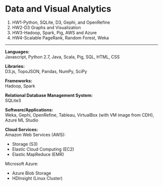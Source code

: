 # Data and Visual Analytics

1. HW1-Python, SQLite, D3, Gephi, and OpenRefine
2. HW2-D3 Graphs and Visualization
3. HW3-Hadoop, Spark, Pig, AWS and Azure
4. HW4-Scalable PageRank, Random Forest, Weka

---

**Languages:**  
Javascript, Python 2.7, Java, Scala, Pig, SQL, HTML, CSS

**Libraries:**  
D3.js, TopoJSON, Pandas, NumPy, SciPy

**Frameworks:**  
Hadoop, Spark

**Relational Database Management System:**  
SQLite3

**Software/Applications:**  
Weka, Gephi, OpenRefine, Tableau, VirtualBox (with VM image from CDH), Azure ML Studio

**Cloud Services:**   
Amazon Web Services (AWS):
   * Storage (S3)
   * Elastic Cloud Computing (EC2)
   * Elastic MapReduce (EMR)  

Microsoft Azure:  
   * Azure Blob Storage
   * HDInsight (Linux Cluster)
